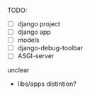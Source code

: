 

TODO:
- [ ] django project
- [ ] django app
- [ ] models
- [ ] django-debug-toolbar
- [ ] ASGI-server

unclear
- libs/apps distintion?
